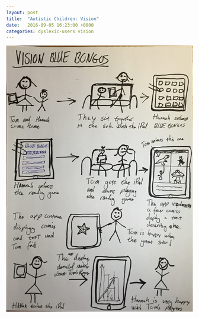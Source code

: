 ```yaml
---
layout: post
title:  "Autistic Children: Vision"
date:   2016-09-05 16:23:00 +0000
categories: dyslexic-users vision
---
```


![Autistic Children Vision](/image.jpeg)
